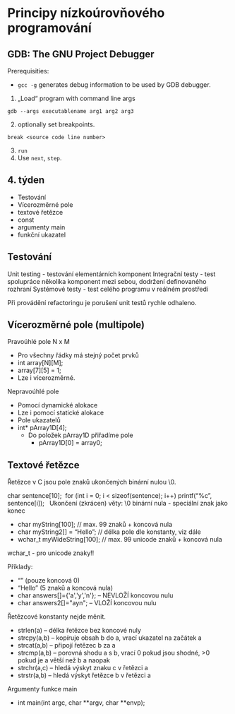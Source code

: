 # Principy nízkoúrovňového programování

## GDB: The GNU Project Debugger

Prerequisities:
- `gcc -g` generates debug information to be used by GDB debugger. 

1. „Load“ program with command line args
```
gdb --args executablename arg1 arg2 arg3
```
2. optionally set breakpoints.
```
break <source code line number>
```

3. `run`
4. Use `next`, `step`.


## 4. týden

* Testování
* Vícerozměrné pole
* textové řetězce
* const
* argumenty main
* funkční ukazatel

## Testování
Unit testing - testování elementárních komponent
Integrační testy - test spolupráce několika komponent mezi sebou, dodržení definovaného rozhraní
Systémové testy - test celého programu v reálném prostředí

Při provádění refactoringu je porušení unit testů rychle odhaleno. 

## Vícerozměrné pole (multipole)

Pravoúhlé pole N x M
- Pro všechny řádky má stejný počet prvků
- int array[N][M];
- array[7][5] = 1; 
- Lze i vícerozměrné.

Nepravoúhlé pole
- Pomocí dynamické alokace
- Lze i pomocí statické alokace
- Pole ukazatelů
- int* pArray1D[4]; 
    - Do položek pArray1D přiřadíme pole
        - pArray1D[0] = array0;

## Textové řetězce
Řetězce v C jsou pole znaků ukončených binární nulou \0.

char sentence[10];  for (int i = 0; i < sizeof(sentence); i++) printf(“%c”, sentence[i]);  
Ukončení (zkrácen) věty: 	\0 binární nula - speciální znak jako konec 
* char myString[100]; // max. 99 znaků + koncová nula 
* char myString2[] = “Hello”; // délka pole dle konstanty, viz dále
* wchar_t myWideString[100]; // max. 99 unicode znaků + koncová nula

wchar_t - pro unicode znaky!!

Příklady:
- “” (pouze koncová 0)
- “Hello” (5 znaků a koncová nula) 
- char answers[]={'a','y','n'}; – NEVLOŽÍ koncovou nulu
- char answers2[]="ayn";  – VLOŽÍ koncovou nulu

Řetězcové konstanty nejde měnit.
* strlen(a) – délka řetězce bez koncové nuly
* strcpy(a,b) – kopíruje obsah b do a, vrací ukazatel na začátek a
* strcat(a,b) – připojí řetězec b za a
* strcmp(a,b) – porovná shodu a s b, vrací 0 pokud jsou shodné, >0 pokud je a větší než b a naopak
* strchr(a,c) – hledá výskyt znaku c v řetězci a
* strstr(a,b) – hledá výskyt řetězce b v řetězci a


Argumenty funkce main
* int main(int argc, char **argv, char **envp); 
